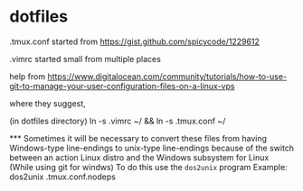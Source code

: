 # dotfiles

.tmux.conf started from https://gist.github.com/spicycode/1229612

.vimrc started small from multiple places

help from https://www.digitalocean.com/community/tutorials/how-to-use-git-to-manage-your-user-configuration-files-on-a-linux-vps

where they suggest,

(in dotfiles directory)
ln -s .vimrc ~/ && ln -s .tmux.conf ~/

*** Sometimes it will be necessary to convert these files from having Windows-type line-endings to unix-type line-endings because of the switch between an action Linux distro and the Windows subsystem for Linux (While using git for windws)
	To do this use the `dos2unix` program
	Example: dos2unix .tmux.conf.nodeps

